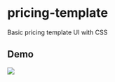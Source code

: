 # pricing-template
Basic pricing template UI with CSS

## Demo
![](C:\Users\fatih\Masaüstü\demo.jpg)
